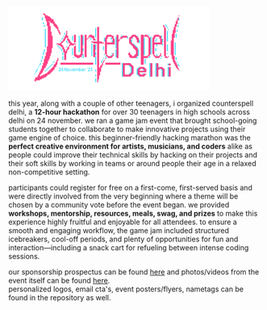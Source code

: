   <img src="logo/final-logo.png" style="text-align: center; width: 400px">

this year, along with a couple of other teenagers, i organized counterspell delhi, a **12-hour hackathon** for over 30 teenagers in high schools across delhi on 24 november. we ran a game jam event that brought school-going students together to collaborate to make innovative projects using their game engine of choice. this beginner-friendly hacking marathon was the **perfect creative environment for artists, musicians, and coders** alike as people could improve their technical skills by hacking on their projects and their soft skills by working in teams or around people their age in a relaxed non-competitive setting.

participants could register for free on a first-come, first-served basis and were directly involved from the very beginning where a theme will be chosen by a community vote before the event began. we provided **workshops, mentorship, resources, meals, swag, and prizes** to make this experience highly fruitful and enjoyable for all attendees. to ensure a smooth and engaging workflow, the game jam included structured icebreakers, cool-off periods, and plenty of opportunities for fun and interaction—including a snack cart for refueling between intense coding sessions. 

our sponsorship prospectus can be found [here](#) and photos/videos from the event itself can be found [here](#). <br>
personalized logos, email cta's, event posters/flyers, nametags can be found in the repository as well.
